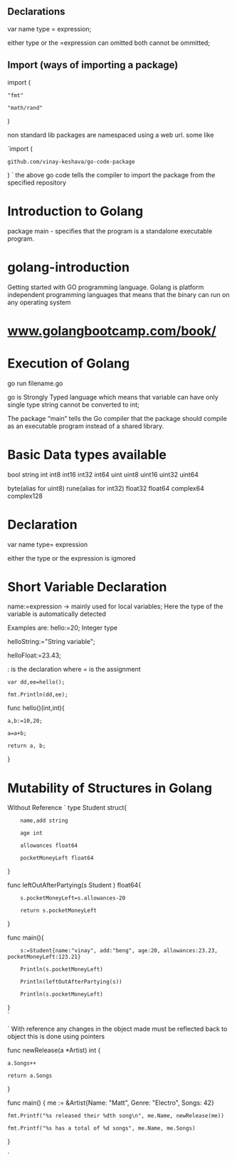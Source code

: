 ## Declarations 
 
var name type = expression;

either type or the =expression can omitted both cannot be ommitted;


## Import (ways of importing a package)


 import (

  	"fmt"

  	"math/rand"

)


non standard lib packages are namespaced using a web url.
some like 

`import (

	github.com/vinay-keshava/go-code-package

)
`
the above go code tells the compiler to import the package from the specified repository


# Introduction to Golang

package main - specifies that the program is a standalone executable program.

# golang-introduction
Getting started with GO programming language.
Golang is platform independent programming languages that means that the binary can run on any operating system 
# www.golangbootcamp.com/book/

# Execution of Golang 
go run filename.go

go is Strongly Typed language which means that variable can have only single type string cannot be converted to int;

The package “main” tells the Go compiler that the package should compile as an executable program instead of a shared library. 

# Basic Data types available
bool string int int8 int16 int32 int64 uint uint8 uint16 uint32 uint64

byte(alias for uint8) rune(alias for int32) float32 float64 complex64 complex128


# Declaration 
 var name type= expression

either the type or the expression is igmored 

# Short Variable Declaration
name:=expression  -> mainly used for local variables;
Here the type of the variable is automatically detected 

Examples are:
hello:=20;     Integer type

helloString:="String variable";

helloFloat:=23.43;

: is the declaration where = is the assignment

	var dd,ee=hello();

	fmt.Println(dd,ee);

func hello()(int,int){

	a,b:=10,20;

	a=a+b;

	return a, b;

}

# Mutability of Structures in Golang

Without Reference
`
type Student struct{

        name,add string

        age int

        allowances float64

        pocketMoneyLeft float64

}

func leftOutAfterPartying(s Student ) float64{

        s.pocketMoneyLeft=s.allowances-20

        return s.pocketMoneyLeft

}

func main(){

        s:=Student{name:"vinay", add:"beng", age:20, allowances:23.23, pocketMoneyLeft:123.21}  

        Println(s.pocketMoneyLeft)

        Println(leftOutAfterPartying(s))

        Println(s.pocketMoneyLeft)

}       
`



`
With reference any changes in the object made must be reflected back to object this is done using pointers

func newRelease(a *Artist) int {

	a.Songs++

	return a.Songs

}

func main() {
	me := &Artist{Name: "Matt", Genre: "Electro", Songs: 42}

	fmt.Printf("%s released their %dth song\n", me.Name, newRelease(me))

	fmt.Printf("%s has a total of %d songs", me.Name, me.Songs)

}

`
